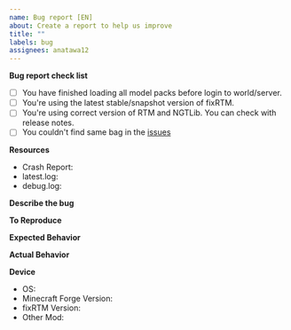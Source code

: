 ```yaml
---
name: Bug report [EN]
about: Create a report to help us improve
title: ""
labels: bug
assignees: anatawa12
---
```


**Bug report check list**

- [ ] You have finished loading all model packs before login to world/server.
- [ ] You're using the latest stable/snapshot version of fixRTM.
- [ ] You're using correct version of RTM and NGTLib. You can check with release notes.
- [ ] You couldn't find same bag in the [issues](https://github.com/fixrtm/fixRTM/issues)

**Resources**

<!--
Please attach crash-report, latest.log, and debug.log if possible.
-->
- Crash Report:
- latest.log:
- debug.log:

**Describe the bug**

<!--
A clear and concise description of what the bug is.
It could be very important information
when the crash happens and
what did you do so please tell me them if possible.
You can use screenshots.
-->

**To Reproduce**

<!--
If you can reproduce this issue, please tell me the steps to reproduce.
If you can't, please tell me that I can't reproduce this bug.
-->

**Expected Behavior**

<!--
Please explain what was happened
-->

**Actual Behavior**

<!--
Please explain what should be happened instead.
-->

**Device**

<!--
Please complete the following information
If your bug is with a crash report, This section can be empty.
-->

- OS:
- Minecraft Forge Version:
- fixRTM Version:
- Other Mod:
